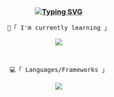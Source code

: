 <!-- Intro  -->
<h3 align="center">
        <a href="https://git.io/typing-svg"><img src="https://readme-typing-svg.demolab.com?font=Fira+Code&weight=500&pause=1000&color=00adbb&center=true&random=false&width=435&lines=%3E+Hey+there!+I'm+mardev09!" alt="Typing SVG" /></a>
</h3>

<p align="center"> 
  <samp>
    📄「 I'm currently learning 」
    <br>
    <br>
    <a href="https://skillicons.dev">
      <img src="https://skillicons.dev/icons?i=react,cs,nextjs" />
    </a>
  </samp>
</p>

<br>

<p align="center"> 
  <samp>
    💻「 Languages/Frameworks 」
    <br>
    <br>
    <a href="https://skillicons.dev">
      <img src="https://skillicons.dev/icons?i=javascript,lua,php,jquery,html,css" />
    </a>
  </samp>
</p>
